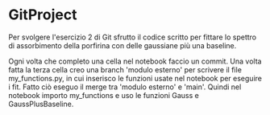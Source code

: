 # GitProject

Per svolgere l'esercizio 2 di Git sfrutto il codice scritto per fittare lo spettro di assorbimento della porfirina con delle gaussiane più una baseline.

Ogni volta che completo una cella nel notebook faccio un commit. Una volta fatta la terza cella creo una branch 'modulo esterno' per scrivere il file my_functions.py, in cui inserisco le funzioni usate nel notebook per eseguire i fit. Fatto ciò eseguo il merge tra 'modulo esterno' e 'main'. Quindi nel notebook importo my_functions e uso le funzioni Gauss e GaussPlusBaseline.


 

